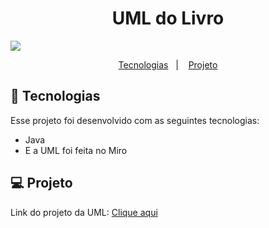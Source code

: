 <h1 align="center"> UML do Livro </h1>

<img src="https://github.com/moisesBarsoti/Proz/assets/146322015/bb734583-c2a1-4075-903c-e26bd3832cc9" style="display:flex; justify-content: center;">




<p align="center">
  <a href="#-tecnologias">Tecnologias</a>&nbsp;&nbsp;&nbsp;|&nbsp;&nbsp;&nbsp;
  <a href="#-projeto">Projeto</a>

<br>

## 🚀 Tecnologias

Esse projeto foi desenvolvido com as seguintes tecnologias:

- Java
- E a UML foi feita no Miro

## 💻 Projeto

<p>Link do projeto da UML: <a href="https://miro.com/app/live-embed/uXjVK2jig-Y=/?moveToViewport=-1530,-804,3059,1606&embedId=335701898046">Clique aqui</a><p>
